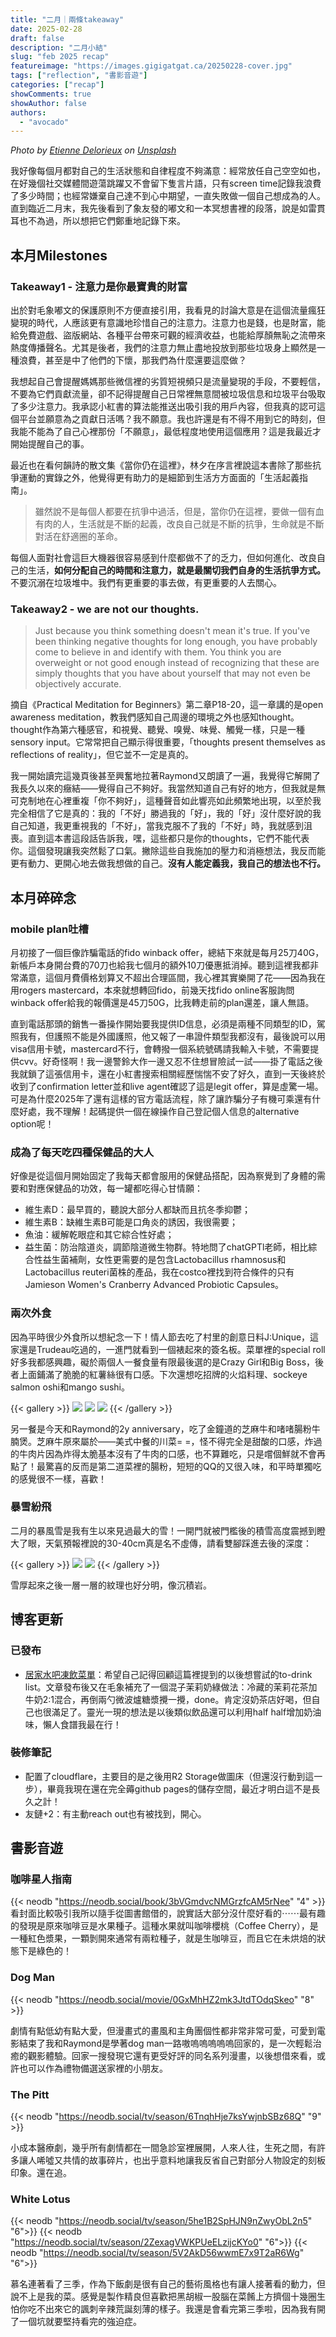 ```yaml
---
title: "二月｜兩條takeaway"
date: 2025-02-28
draft: false
description: "二月小結"
slug: "feb 2025 recap"
featureimage: "https://images.gigigatgat.ca/20250228-cover.jpg"
tags: ["reflection", "書影音遊"]
categories: ["recap"]
showComments: true
showAuthor: false
authors:
  - "avocado"
---
```

_Photo by [Etienne Delorieux](https://unsplash.com/@etiennedelorieux?utm_content=creditCopyText&utm_medium=referral&utm_source=unsplash) on [Unsplash](https://unsplash.com/photos/red-blue-and-yellow-umbrella-on-snow-covered-ground-isEaTooKjfQ?utm_content=creditCopyText&utm_medium=referral&utm_source=unsplash)_

我好像每個月都對自己的生活狀態和自律程度不夠滿意：經常放任自己空空如也，在好幾個社交媒體間遊蕩跳躍又不會留下隻言片語，只有screen time記錄我浪費了多少時間；也經常嫌棄自己達不到心中期望，一直失敗做一個自己想成為的人。直到臨近二月末，我先後看到了象友發的嘟文和一本冥想書裡的段落，說是如雷貫耳也不為過，所以想把它們鄭重地記錄下來。
## 本月Milestones
### Takeaway1 - 注意力是你最寶貴的財富
出於對毛象嘟文的保護原則不方便直接引用，我看見的討論大意是在這個流量瘋狂變現的時代，人應該更有意識地珍惜自己的注意力。注意力也是錢，也是財富，能給免費遊戲、盜版網站、各種平台帶來可觀的經濟收益，也能給厚顏無恥之流帶來熱度傳播聲名。尤其是後者，我們的注意力無止盡地投放到那些垃圾身上顯然是一種浪費，甚至是中了他們的下懷，那我們為什麼還要這麼做？

我想起自己會提醒媽媽那些微信裡的劣質短視頻只是流量變現的手段，不要輕信，不要為它們貢獻流量，卻不記得提醒自己日常裡無意間被垃圾信息和垃圾平台吸取了多少注意力。我承認小紅書的算法能推送出吸引我的用戶內容，但我真的認可這個平台並願意為之貢獻日活嗎？我不願意。我也許還是有不得不用到它的時刻，但我能不能為了自己心裡那份「不願意」，最低程度地使用這個應用？這是我最近才開始提醒自己的事。

最近也在看何韻詩的散文集《當你仍在這裡》，林夕在序言裡說這本書除了那些抗爭運動的實錄之外，他覺得更有助力的是細節到生活方方面面的「生活起義指南」。

> 雖然說不是每個人都要在抗爭中過活，但是，當你仍在這裡，要做一個有血有肉的人，生活就是不斷的起義，改良自己就是不斷的抗爭，生命就是不斷對活在舒適圈的革命。

每個人面對社會這巨大機器很容易感到什麼都做不了的乏力，但如何進化、改良自己的生活，**如何分配自己的時間和注意力，就是最關切我們自身的生活抗爭方式。** 不要沉溺在垃圾堆中。我們有更重要的事去做，有更重要的人去關心。
### Takeaway2 -  we are not our thoughts. 

>Just because you think something doesn't mean it's true. If you've been thinking negative thoughts for long enough, you have probably come to believe in and identify with them. You think you are overweight or not good enough instead of recognizing that these are simply thoughts that you have about yourself that may not even be objectively accurate.

摘自《Practical Meditation for Beginners》第二章P18-20，這一章講的是open awareness meditation，教我們感知自己周邊的環境之外也感知thought。thought作為第六種感官，和視覺、聽覺、嗅覺、味覺、觸覺一樣，只是一種sensory input。它常常把自己顯示得很重要，「thoughts present themselves as reflections of reality」，但它並不一定是真的。

我一開始讀完這幾頁後甚至興奮地拉著Raymond又朗讀了一遍，我覺得它解開了我長久以來的癥結——覺得自己不夠好。我當然知道自己有好的地方，但我就是無可克制地在心裡重複「你不夠好」，這種聲音如此響亮如此頻繁地出現，以至於我完全相信了它是真的：我的「不好」勝過我的「好」，我的「好」沒什麼好說的我自己知道，我更重視我的「不好」，當我克服不了我的「不好」時，我就感到沮喪。直到這本書這段話告訴我，嘿，這些都只是你的thoughts，它們不能代表你。這個發現讓我突然鬆了口氣。撇除這些自我施加的壓力和消極想法，我反而能更有動力、更開心地去做我想做的自己。**沒有人能定義我，我自己的想法也不行。**
## 本月碎碎念
### mobile plan吐槽
月初接了一個巨像詐騙電話的fido winback offer，總結下來就是每月25刀40G，新帳戶本身開台費的70刀也給我七個月的額外10刀優惠抵消掉。聽到這裡我都非常滿意，這個月費價格划算又不超出合理區間，我心裡其實樂開了花——因為我在用rogers mastercard，本來就想轉回fido，前幾天找fido online客服詢問winback offer給我的報價還是45刀50G，比我轉走前的plan還差，讓人無語。

直到電話那頭的銷售一番操作開始要我提供ID信息，必須是兩種不同類型的ID，駕照我有，但護照不能是外國護照，他又報了一串證件類型我都沒有，最後說可以用visa信用卡號，mastercard不行，會轉撥一個系統號碼請我輸入卡號，不需要提供cvv。好奇怪啊！我一邊警鈴大作一邊又忍不住想冒險試一試——掛了電話之後我就鎖了這張信用卡，還在小紅書搜索相關經歷惴惴不安了好久，直到一天後終於收到了confirmation letter並和live agent確認了這是legit offer，算是虛驚一場。可是為什麼2025年了還有這樣的官方電話流程，除了讓詐騙分子有機可乘還有什麼好處，我不理解！起碼提供一個在線操作自己登記個人信息的alternative option呢！
### 成為了每天吃四種保健品的大人
好像是從這個月開始固定了我每天都會服用的保健品搭配，因為察覺到了身體的需要和對應保健品的功效，每一罐都吃得心甘情願：
- 維生素D：最早買的，聽說大部分人都缺而且抗冬季抑鬱；
- 維生素B：缺維生素B可能是口角炎的誘因，我很需要；
- 魚油：緩解乾眼症和其它綜合性好處；
- 益生菌：防治陰道炎，調節陰道微生物群。特地問了chatGPTl老師，相比綜合性益生菌補劑，女性更需要的是包含Lactobacillus rhamnosus和Lactobacillus reuteri菌株的產品，我在costco裡找到符合條件的只有Jamieson Women's Cranberry Advanced Probiotic Capsules。
### 兩次外食
因為平時很少外食所以想紀念一下！情人節去吃了村里的創意日料J:Unique，這家還是Trudeau吃過的，一進門就看到一個裱起來的簽名板。菜單裡的special roll好多我都感興趣，礙於兩個人一餐食量有限最後選的是Crazy Girl和Big Boss，後者上面鋪滿了脆脆的紅薯絲很有口感。下次還想吃招牌的火焰料理、sockeye salmon oshi和mango sushi。

{{< gallery >}}
  <img src="https://images.gigigatgat.ca/20250228-takoyaki.jpg" class="grid-w100" />
  <img src="https://images.gigigatgat.ca/20250228-crazy-girl.jpg" class="grid-w50" />
  <img src="https://images.gigigatgat.ca/20250228-big-boss.jpg" class="grid-w50" />
{{< /gallery >}}

另一餐是今天和Raymond的2y anniversary，吃了金鐘道的芝麻牛和啫啫腸粉牛腩煲。芝麻牛原來屬於——美式中餐的川菜= =，怪不得完全是甜酸的口感，炸過的牛肉片因為炸得太脆基本沒有了牛肉的口感，也不算難吃，只是嚐個鮮就不會再點了！最驚喜的反而是第二道菜裡的腸粉，短短的QQ的又很入味，和平時單獨吃的感覺很不一樣，喜歡！
### 暴雪紛飛
二月的暴風雪是我有生以來見過最大的雪！一開門就被門檻後的積雪高度震撼到瞪大了眼，天氣預報裡說的30-40cm真是名不虛傳，請看雙腳踩進去後的深度：

{{< gallery >}}
  <img src="https://images.gigigatgat.ca/20250228-snow.jpg" class="grid-w50" />
  <img src="https://images.gigigatgat.ca/20250228-footprint.jpg" class="grid-w50" />
{{< /gallery >}}

雪厚起來之後一層一層的紋理也好分明，像沉積岩。
## 博客更新
### 已發布
- [居家水吧凍飲菜單](https://www.gigigatgat.ca/posts/homemade-iced-drinks/)：希望自己記得回顧這篇裡提到的以後想嘗試的to-drink list。文章發布後又在毛象補充了一個混子茉莉奶綠做法：冷藏的茉莉花茶加牛奶2:1混合，再倒兩勺微波爐糖漿攪一攪，done。肯定沒奶茶店好喝，但自己也很滿足了。靈光一現的想法是以後類似飲品還可以利用half half增加奶油味，懶人食譜我最在行！
### 裝修筆記
- 配置了cloudflare，主要目的是之後用R2 Storage做圖床（但還沒行動到這一步），畢竟我現在還在完全薅github pages的儲存空間，最近才明白這不是長久之計！
- 友鏈+2：有主動reach out也有被找到，開心。
## 書影音遊
### 咖啡星人指南
{{< neodb "https://neodb.social/book/3bVGmdvcNMGrzfcAM5rNee" "4" >}}
看封面比較吸引我所以隨手從圖書館借的，說實話大部分沒什麼好看的⋯⋯最有趣的發現是原來咖啡豆是水果種子。這種水果就叫咖啡櫻桃（Coffee Cherry），是一種紅色漿果，一顆剝開來通常有兩粒種子，就是生咖啡豆，而且它在未烘焙的狀態下是綠色的！
### Dog Man
{{< neodb "https://neodb.social/movie/0GxMhHZ2mk3JtdTOdqSkeo" "8" >}}

劇情有點低幼有點大愛，但漫畫式的畫風和主角團個性都非常非常可愛，可愛到電影結束了我和Raymond是學著dog man一路嗷嗚嗚嗚嗚嗚回家的，是一次輕鬆治癒的觀影體驗。回家一搜發現它還有更受好評的同名系列漫畫，以後想借來看，或許也可以作為禮物備選送家裡的小朋友。
### The Pitt
{{< neodb "https://neodb.social/tv/season/6TnqhHje7ksYwjnbSBz68Q" "9" >}}

小成本醫療劇，幾乎所有劇情都在一間急診室裡展開，人來人往，生死之間，有許多讓人唏噓又共情的故事碎片，也出乎意料地讓我反省自己對部分人物設定的刻板印象。還在追。
### White Lotus
{{< neodb "https://neodb.social/tv/season/5he1B2SpHJN9nZwyObL2n5" "6">}}
{{< neodb "https://neodb.social/tv/season/2ZexagVWKPUeELzijcKYo0" "6">}}
{{< neodb "https://neodb.social/tv/season/5V2AkD56wwmE7x9T2aR6Wg" "6">}}

慕名連著看了三季，作為下飯劇是很有自己的藝術風格也有讓人接著看的動力，但說不上是我的菜。感覺是製作精良但喜歡把黑胡椒一股腦在菜餚上方擠個十幾圈生怕你吃不出來它的諷刺辛辣荒誕刻薄的樣子。我還是會看完第三季啦，因為我有開了一個坑就要堅持看完的強迫症。